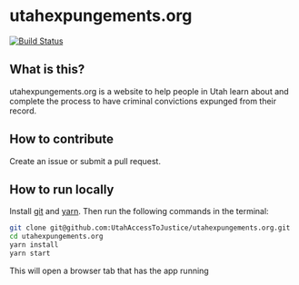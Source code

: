 # utahexpungements.org
[![Build Status](https://travis-ci.org/UtahAccessToJustice/utahexpungements.org.svg?branch=master)](https://travis-ci.org/UtahAccessToJustice/utahexpungements.org)

## What is this?
utahexpungements.org is a website to help people in Utah learn about and complete the process to have criminal convictions expunged from their record.

## How to contribute
Create an issue or submit a pull request.

## How to run locally
Install [git](https://git-scm.com/downloads) and [yarn](https://yarnpkg.com/en/). Then run the following commands in the terminal:

```bash
git clone git@github.com:UtahAccessToJustice/utahexpungements.org.git
cd utahexpungements.org
yarn install
yarn start
```

This will open a browser tab that has the app running
